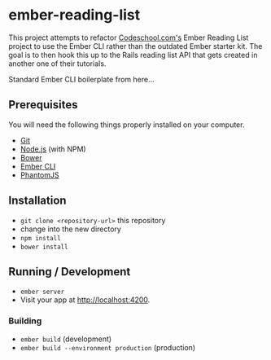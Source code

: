 # ember-reading-list

This project attempts to refactor [Codeschool.com's](http://www.codeschool.com) Ember Reading List project to use the Ember CLI rather than the outdated Ember starter kit. The goal is to then hook this up to the Rails reading list API that gets created in another one of their tutorials.

Standard Ember CLI boilerplate from here...

## Prerequisites

You will need the following things properly installed on your computer.

* [Git](http://git-scm.com/)
* [Node.js](http://nodejs.org/) (with NPM)
* [Bower](http://bower.io/)
* [Ember CLI](http://www.ember-cli.com/)
* [PhantomJS](http://phantomjs.org/)

## Installation

* `git clone <repository-url>` this repository
* change into the new directory
* `npm install`
* `bower install`

## Running / Development

* `ember server`
* Visit your app at [http://localhost:4200](http://localhost:4200).

### Building

* `ember build` (development)
* `ember build --environment production` (production)
